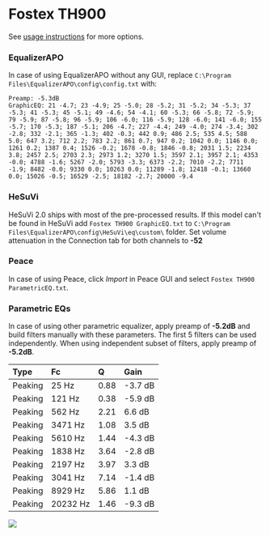 # Fostex TH900
See [usage instructions](https://github.com/jaakkopasanen/AutoEq#usage) for more options.

### EqualizerAPO
In case of using EqualizerAPO without any GUI, replace `C:\Program Files\EqualizerAPO\config\config.txt`
with:
```
Preamp: -5.3dB
GraphicEQ: 21 -4.7; 23 -4.9; 25 -5.0; 28 -5.2; 31 -5.2; 34 -5.3; 37 -5.3; 41 -5.3; 45 -5.1; 49 -4.6; 54 -4.1; 60 -5.3; 66 -5.8; 72 -5.9; 79 -5.9; 87 -5.8; 96 -5.9; 106 -6.0; 116 -5.9; 128 -6.0; 141 -6.0; 155 -5.7; 170 -5.3; 187 -5.1; 206 -4.7; 227 -4.4; 249 -4.0; 274 -3.4; 302 -2.8; 332 -2.1; 365 -1.3; 402 -0.3; 442 0.9; 486 2.5; 535 4.5; 588 5.0; 647 3.2; 712 2.2; 783 2.2; 861 0.7; 947 0.2; 1042 0.0; 1146 0.0; 1261 0.2; 1387 0.4; 1526 -0.2; 1678 -0.8; 1846 -0.8; 2031 1.5; 2234 3.8; 2457 2.5; 2703 2.3; 2973 1.2; 3270 1.5; 3597 2.1; 3957 2.1; 4353 -0.0; 4788 -1.6; 5267 -2.0; 5793 -3.3; 6373 -2.2; 7010 -2.2; 7711 -1.9; 8482 -0.0; 9330 0.0; 10263 0.0; 11289 -1.8; 12418 -0.1; 13660 0.0; 15026 -0.5; 16529 -2.5; 18182 -2.7; 20000 -9.4
```

### HeSuVi
HeSuVi 2.0 ships with most of the pre-processed results. If this model can't be found in HeSuVi add
`Fostex TH900 GraphicEQ.txt` to `C:\Program Files\EqualizerAPO\config\HeSuVi\eq\custom\` folder.
Set volume attenuation in the Connection tab for both channels to **-52**

### Peace
In case of using Peace, click *Import* in Peace GUI and select `Fostex TH900 ParametricEQ.txt`.

### Parametric EQs
In case of using other parametric equalizer, apply preamp of **-5.2dB** and build filters manually
with these parameters. The first 5 filters can be used independently.
When using independent subset of filters, apply preamp of **-5.2dB**.

| Type    | Fc       |    Q | Gain    |
|:--------|:---------|:-----|:--------|
| Peaking | 25 Hz    | 0.88 | -3.7 dB |
| Peaking | 121 Hz   | 0.38 | -5.9 dB |
| Peaking | 562 Hz   | 2.21 | 6.6 dB  |
| Peaking | 3471 Hz  | 1.08 | 3.5 dB  |
| Peaking | 5610 Hz  | 1.44 | -4.3 dB |
| Peaking | 1838 Hz  | 3.64 | -2.8 dB |
| Peaking | 2197 Hz  | 3.97 | 3.3 dB  |
| Peaking | 3041 Hz  | 7.14 | -1.4 dB |
| Peaking | 8929 Hz  | 5.86 | 1.1 dB  |
| Peaking | 20232 Hz | 1.46 | -9.3 dB |

![](https://raw.githubusercontent.com/jaakkopasanen/AutoEq/master/results/headphonecom/sbaf-serious/Fostex%20TH900/Fostex%20TH900.png)